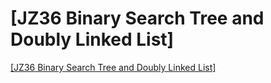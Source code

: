 # [JZ36 Binary Search Tree and Doubly Linked List]
[[JZ36 Binary Search Tree and Doubly Linked List]](https://aiwithcloud.com/2022/09/16/jz36_binary_search_tree_and_doubly_linked_list-2/)